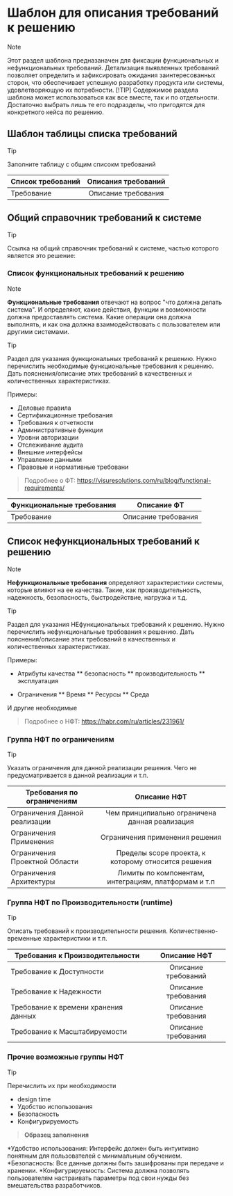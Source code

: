 # Шаблон для описания требований к решению

>[!NOTE]
>Этот раздел шаблона предназаначен для фиксации функциональных и нефункциональных требований. Детализация выявленных требований позволяет определить и зафиксировать ожидания заинтересованных сторон, что обеспечивает успешную разработку продукта или системы, удовлетворяющую их потребности.
>[!TIP]
>Содержимое раздела шаблона может использоваться как все вместе, так и по отдельности. Достаточно выбрать лишь те его подразделы, что пригодятся для конкретного кейса по решению.

## Шаблон таблицы списка требований

>[!TIP]
>Заполните таблицу с общим списокм требований

| Список требований | Описания требований |
| ------------- |:-------------:|
| Требование    | Описание требования|


## Общий справочник требований к системе
>[!TIP]
> Ссылка на общий справочник требований к системе, частью которого является это решение: 

### Список функциональных требований к решению

>[!NOTE]
>**Функциональные требования** отвечают на вопрос "что должна делать система". И определяют, какие действия, функции и возможности должна предоставлять система.
Какие операции она должна выполнять, и как она должна взаимодействовать с пользователем или другими системами.

>[!TIP]
>

Раздел для указания функциональных требований к решению.
Нужно перечислить необходимые функциональные требования к решению.
Дать пояснения/описание этих требований в качественных и количественных характеристиках.

Примеры:

* Деловые правила
* Сертификационные требования
* Требования к отчетности
* Административные функции
* Уровни авторизации
* Отслеживание аудита
* Внешние интерфейсы
* Управление данными
* Правовые и нормативные требовани

> Подробнее о ФТ: 
https://visuresolutions.com/ru/blog/functional-requirements/

| Функциональные требования| Описание ФТ|
| ------------- |:-------------:|
| Требование    | Описание требования|


## Список нефункциональных требований к решению

>[!NOTE]
>**Нефункциональные требования** определяют характеристики системы, которые влияют на ее качества. Такие, как производительность, надежность, безопасность, быстродействие, нагрузка и т.д.

>[!TIP]
>

Раздел для указания НЕфункциональных требований к решению.
Нужно перечислить нефункциональные требования к решению.
Дать пояснения/описание этих требований в качественных и количественных характеристиках.

Примеры:




* Атрибуты качества
  ** безопасность
  ** производительность
  ** эксплуатация
  
* Ограничения
  ** Время
  ** Ресурсы
  ** Среда
  
И другие необходимые
  
> Подробнее о НФТ:
https://habr.com/ru/articles/231961/

### Группа НФТ по ограничениям

>[!TIP]
>

Указать ограничения для данной реализации решения.
Чего не предусматривается в данной реализации и т.п.

| Требования по ограничениям | Описание НФТ|
| ------------- |:-------------:|
| Ограничения Данной реализации | Чем принципиально ограничена данная реализация |
| Ограничения Применения | Ограничения применения решения |
| Ограничения Проектной Области | Пределы scope проекта, к которому относится решения |
| Ограничения Архитектуры |Лимиты по компонентам, интеграциям, платформам и т.п |

### Группа НФТ по Производительности (runtime)

>[!TIP]
>


Описать требований к производительности решения.
Количественно-временные характеристики и т.п.

| Требования к Производительности | Описание НФТ|
| ------------- |:-------------:|
| Требование к Доступности| Описание требований|
| Требование к Надежности| Описание требования|
| Требование к  времени хранения данных| Описание требования|
| Требование к Масштабируемости| Описание требования|

### Прочие возможные группы НФТ

>[!TIP]
>

Перечислить их при необходимости
* design time
* Удобство использования
* Безопасность
* Конфигурируемость 

>**Образец заполнения**

*Удобство использования: Интерфейс должен быть интуитивно понятным для пользователей с минимальным обучением.
*Безопасность: Все данные должны быть зашифрованы при передаче и хранении.
*Конфигурируемость: Система должна позволять пользователям настраивать параметры под свои нужды без вмешательства разработчиков.

